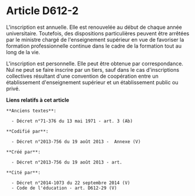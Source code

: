 # Article D612-2

L'inscription est annuelle. Elle est renouvelée au début de chaque année universitaire. Toutefois, des dispositions
particulières peuvent être arrêtées par le ministre chargé de l'enseignement supérieur en vue de favoriser la formation
professionnelle continue dans le cadre de la formation tout au long de la vie.

L'inscription est personnelle. Elle peut être obtenue par correspondance. Nul ne peut se faire inscrire par un tiers, sauf
dans le cas d'inscriptions collectives résultant d'une convention de coopération entre un établissement d'enseignement
supérieur et un établissement public ou privé.

**Liens relatifs à cet article**

	**Anciens textes**:

	  - Décret n°71-376 du 13 mai 1971 - art. 3 (Ab)

	**Codifié par**:

	  - Décret n°2013-756 du 19 août 2013 -  Annexe (V)

	**Créé par**:

	  - Décret n°2013-756 du 19 août 2013 - art.

	**Cité par**:

	  - Décret n°2014-1073 du 22 septembre 2014 (V)
	  - Code de l'éducation - art. D612-29 (V)
